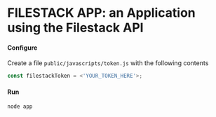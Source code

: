 # FILESTACK APP: an Application using the Filestack API

#### Configure 

Create a file `public/javascripts/token.js` with the following contents

```javascript
const filestackToken = <'YOUR_TOKEN_HERE'>;
```

#### Run
`node app` 
